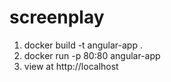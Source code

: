 # screenplay

1. docker build -t angular-app .
2. docker run -p 80:80 angular-app
3. view at http://localhost
